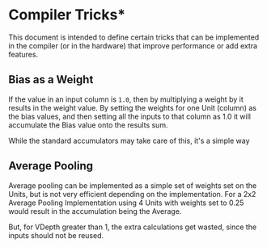 # Compiler Tricks*

This document is intended to define certain tricks that can be implemented in the compiler (or in the hardware) that improve performance or add extra features.


## Bias as a Weight

If the value in an input column is `1.0`, then by multiplying a weight by it results in the weight value. 
By setting the weights for one Unit (column) as the bias values, and then setting all the inputs to that column as 1.0 it will accumulate the Bias value onto the results sum.

While the standard accumulators may take care of this, it's a simple way 


## Average Pooling

Average pooling can be implemented as a simple set of weights set on the Units, but is not very efficient depending on the implementation.
For a 2x2 Average Pooling Implementation using 4 Units with weights set to 0.25 would result in the accumulation being the Average.

But, for VDepth greater than 1, the extra calculations get wasted, since the inputs should not be reused.








